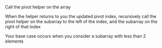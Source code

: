 <p>Call the pivot helper on the array </p>
<p>When the helper returns to you the updated pivot index, recursively call the pivot helper on the subarray to the left of the index, and the subarray on the right of that index</p>
<p>Your base case occurs when you consider a subarray with less than 2 elements</p>
